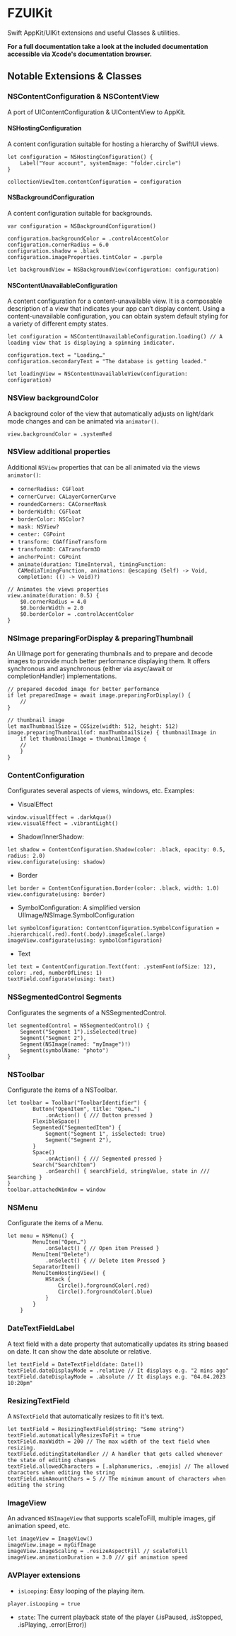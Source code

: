 # FZUIKit

Swift AppKit/UIKit extensions and useful Classes & utilities.

**For a full documentation take a look at the included documentation accessible via Xcode's documentation browser.**

## Notable Extensions & Classes

### NSContentConfiguration & NSContentView
A port of UIContentConfiguration & UIContentView to AppKit.

#### NSHostingConfiguration
A content configuration suitable for hosting a hierarchy of SwiftUI views.

```
let configuration = NSHostingConfiguration() {
    Label("Your account", systemImage: "folder.circle")
}

collectionViewItem.contentConfiguration = configuration
```

#### NSBackgroundConfiguration
A content configuration suitable for backgrounds.

```
var configuration = NSBackgroundConfiguration()

configuration.backgroundColor = .controlAccentColor
configuration.cornerRadius = 6.0
configuration.shadow = .black
configuration.imageProperties.tintColor = .purple

let backgroundView = NSBackgroundView(configuration: configuration)
```

#### NSContentUnavailableConfiguration
A content configuration for a content-unavailable view. It is a composable description of a view that indicates your app can’t display content. Using a content-unavailable configuration, you can obtain system default styling for a variety of different empty states. 

```
let configuration = NSContentUnavailableConfiguration.loading() // A loading view that is displaying a spinning indicator.

configuration.text = "Loading…"
configuration.secondaryText = "The database is getting loaded."

let loadingView = NSContentUnavailableView(configuration: configuration)
```

### NSView backgroundColor
A background color of the view that automatically adjusts on light/dark mode changes and can be animated via `animator()`.

```
view.backgroundColor = .systemRed
```

### NSView additional properties
Additional `NSView` properties that can be all animated via the views `animator()`:
- `cornerRadius: CGFloat`
- `cornerCurve: CALayerCornerCurve`
- `roundedCorners: CACornerMask`
- `borderWidth: CGFloat`
- `borderColor: NSColor? `
- `mask: NSView?`
- `center: CGPoint`
- `transform: CGAffineTransform`
- `transform3D: CATransform3D`
- `anchorPoint: CGPoint`
- `animate(duration: TimeInterval, timingFunction: CAMediaTimingFunction, animations: @escaping (Self) -> Void, completion: (() -> Void)?)`
```
// Animates the views properties
view.animate(duration: 0.5) {
    $0.cornerRadius = 4.0
    $0.borderWidth = 2.0
    $0.borderColor = .controlAccentColor
}
```

### NSImage preparingForDisplay & preparingThumbnail
An UIImage port for generating thumbnails and to prepare and decode images to provide much better performance displaying them. It offers synchronous and asynchronous (either via asyc/await or completionHandler) implementations.

```
// prepared decoded image for better performance
if let preparedImage = await image.preparingForDisplay() {
    //
}

// thumbnail image
let maxThumbnailSize = CGSize(width: 512, height: 512)
image.preparingThumbnail(of: maxThumbnailSize) { thumbnailImage in
    if let thumbnailImage = thumbnailImage {
    //
    }
}
```

### ContentConfiguration
Configurates several aspects of views, windows, etc. Examples:
- VisualEffect
```
window.visualEffect = .darkAqua()
view.visualEffect = .vibrantLight()
```
- Shadow/InnerShadow:
```
let shadow = ContentConfiguration.Shadow(color: .black, opacity: 0.5, radius: 2.0)
view.configurate(using: shadow)
```
- Border
```
let border = ContentConfiguration.Border(color: .black, width: 1.0)
view.configurate(using: border)
```
- SymbolConfiguration: A simplified version UIImage/NSImage.SymbolConfiguration
```
let symbolConfiguration: ContentConfiguration.SymbolConfiguration = .hierarchical(.red).font(.body).imageScale(.large)
imageView.configurate(using: symbolConfiguration)
```
- Text
```
let text = ContentConfiguration.Text(font: .ystemFont(ofSize: 12), color: .red, numberOfLines: 1)
textField.configurate(using: text)
```

### NSSegmentedControl Segments
Configurates the segments of a NSSegmentedControl.
```
let segmentedControl = NSSegmentedControl() {
    Segment("Segment 1").isSelected(true)
    Segment("Segment 2"), 
    Segment(NSImage(named: "myImage")!)
    Segment(symbolName: "photo")
}
```

### NSToolbar
Configurate the items of a NSToolbar.
```
let toolbar = Toolbar("ToolbarIdentifier") {
        Button("OpenItem", title: "Open…")
            .onAction() { /// Button pressed }
        FlexibleSpace()
        Segmented("SegmentedItem") {
            Segment("Segment 1", isSelected: true)
            Segment("Segment 2"), 
        }
        Space()
            .onAction() { /// Segmented pressed }
        Search("SearchItem")
            .onSearch() { searchField, stringValue, state in /// Searching }
}
toolbar.attachedWindow = window
```

### NSMenu
Configurate the items of a Menu.
```
let menu = NSMenu() {
        MenuItem("Open…")
            .onSelect() { // Open item Pressed }
        MenuItem("Delete")
            .onSelect() { // Delete item Pressed }
        SeparatorItem()
        MenuItemHostingView() {
            HStack {
                Circle().forgroundColor(.red)
                Circle().forgroundColor(.blue)
            }
        }
    }
```

### DateTextFieldLabel
A text field with a date property that automatically updates its string baased on date. It can show the date absolute or relative.
```
let textField = DateTextField(date: Date())
textField.dateDisplayMode = .relative // It displays e.g. "2 mins ago"
textField.dateDisplayMode = .absolute // It displays e.g. "04.04.2023 10:20pm"
```

### ResizingTextField
A `NSTextField` that automatically resizes to fit it's text.
```
let textField = ResizingTextField(string: "Some string")
textField.automaticallyResizesToFit = true
textField.maxWidth = 200 // The max width of the text field when resizing.
textField.editingStateHandler // A handler that gets called whenever the state of editing changes
textField.allowedCharacters = [.alphanumerics, .emojis] // The allowed characters when editing the string
textField.minAmountChars = 5 // The minimum amount of characters when editing the string
```

### ImageView
An advanced `NSImageView` that supports scaleToFill, multiple images, gif animation speed, etc.
```
let imageView = ImageView()
imageView.image = myGifImage
imageView.imageScaling = .resizeAspectFill // scaleToFill
imageView.animationDuration = 3.0 /// gif animation speed

```

### AVPlayer extensions
- `isLooping`: Easy looping of the playing item.
```
player.isLooping = true
```
- `state`: The current playback state of the player (.isPaused, .isStopped, .isPlaying, .error(Error))
